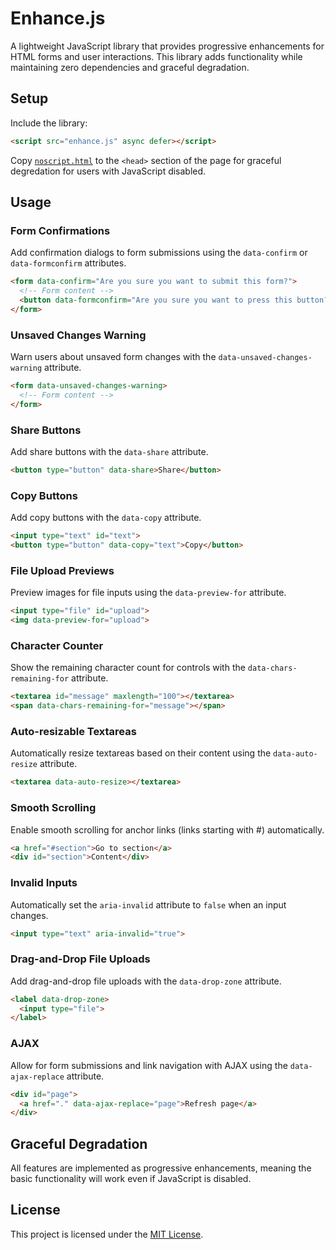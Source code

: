 # Enhance.js

A lightweight JavaScript library that provides progressive enhancements for HTML
forms and user interactions. This library adds functionality while maintaining
zero dependencies and graceful degradation.

## Setup

Include the library:

```html
<script src="enhance.js" async defer></script>
```

Copy [`noscript.html`](noscript.html) to the `<head>` section of the page for
graceful degredation for users with JavaScript disabled.

## Usage

### Form Confirmations

Add confirmation dialogs to form submissions using the `data-confirm` or
`data-formconfirm` attributes.

```html
<form data-confirm="Are you sure you want to submit this form?">
  <!-- Form content -->
  <button data-formconfirm="Are you sure you want to press this button?">
</form>
```

### Unsaved Changes Warning

Warn users about unsaved form changes with the `data-unsaved-changes-warning`
attribute.

```html
<form data-unsaved-changes-warning>
  <!-- Form content -->
</form>
```

### Share Buttons

Add share buttons with the `data-share` attribute.

```html
<button type="button" data-share>Share</button>
```

### Copy Buttons

Add copy buttons with the `data-copy` attribute.

```html
<input type="text" id="text">
<button type="button" data-copy="text">Copy</button>
```

### File Upload Previews

Preview images for file inputs using the `data-preview-for` attribute.

```html
<input type="file" id="upload">
<img data-preview-for="upload">
```

### Character Counter

Show the remaining character count for controls with the
`data-chars-remaining-for` attribute.

```html
<textarea id="message" maxlength="100"></textarea>
<span data-chars-remaining-for="message"></span>
```

### Auto-resizable Textareas

Automatically resize textareas based on their content using the
`data-auto-resize` attribute.

```html
<textarea data-auto-resize></textarea>
```

### Smooth Scrolling

Enable smooth scrolling for anchor links (links starting with #) automatically.

```html
<a href="#section">Go to section</a>
<div id="section">Content</div>
```

### Invalid Inputs

Automatically set the `aria-invalid` attribute to `false` when an input changes.

```html
<input type="text" aria-invalid="true">
```

### Drag-and-Drop File Uploads

Add drag-and-drop file uploads with the `data-drop-zone` attribute.

```html
<label data-drop-zone>
  <input type="file">
</label>
```

### AJAX

Allow for form submissions and link navigation with AJAX using the
`data-ajax-replace` attribute.

```html
<div id="page">
  <a href="." data-ajax-replace="page">Refresh page</a>
</div>
```

## Graceful Degradation

All features are implemented as progressive enhancements, meaning the basic
functionality will work even if JavaScript is disabled.

## License

This project is licensed under the [MIT License](LICENSE).
